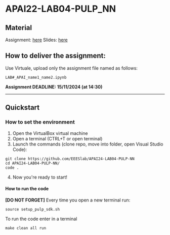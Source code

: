 # APAI22-LAB04-PULP_NN

## Material

Assignment: [here](docs/assignment.pdf)
Slides: [here](docs/slides.pdf)


## How to deliver the assignment:

Use Virtuale, upload only the assignment file named as follows:

`LAB#_APAI_name1_name2.ipynb`


**Assignment DEADLINE: 15/11/2024 (at 14:30)**

___

## Quickstart

### How to set the environment

1. Open the VirtualBox virtual machine
2. Open a terminal (CTRL+T or open terminal)
3. Launch the commands (clone repo, move into folder, open Visual Studio Code):
```
git clone https://github.com/EEESlab/APAI24-LAB04-PULP-NN
cd APAI24-LAB04-PULP-NN/
code .
```
4. Now you're ready to start!

#### How to run the code
**[DO NOT FORGET]** Every time you open a new terminal run:

`source setup_pulp_sdk.sh`

To run the code enter in a terminal

`make clean all run`
